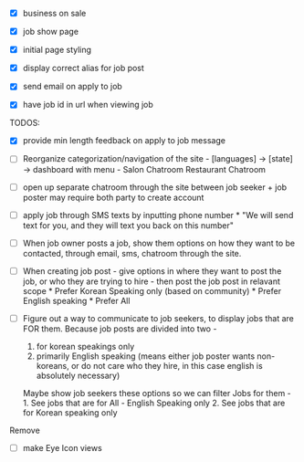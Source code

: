 - [X] business on sale
- [X] job show page
- [X] initial page styling
- [x] display correct alias for job post
- [X] send email on apply to job
- [X] have job id in url when viewing job


TODOS:
- [X] provide min length feedback on apply to job message

- [ ] Reorganize categorization/navigation of the site
		- [languages] -> [state] -> dashboard with menu -
			Salon Chatroom
			Restaurant Chatroom

- [ ] open up separate chatroom through the site between job seeker + job poster
	  may require both party to create account
- [ ] apply job through SMS texts by inputting phone number
		* "We will send text for you, and they will text you back on this number"

- [ ] When job owner posts a job, show them options on how they want to be contacted, through email, sms, chatroom through the site.

- [ ] When creating job post - give options in where they want to post the job, 	or who they are trying to hire - then post the job post in relavant scope
		* Prefer Korean Speaking only (based on community)
		* Prefer English speaking
		* Prefer All

- [ ] Figure out a way to communicate to job seekers, to display jobs that are FOR them. Because job posts are divided into two -
	1) for korean speakings only
	2) primarily English speaking (means either job poster wants non-koreans, or do not care who they hire, in this case english is absolutely necessary)

	Maybe show job seekers these options so we can filter Jobs for them -
		1. See jobs that are for All - English Speaking only
		2. See jobs that are for Korean speaking only

Remove
- [ ] make Eye Icon views

